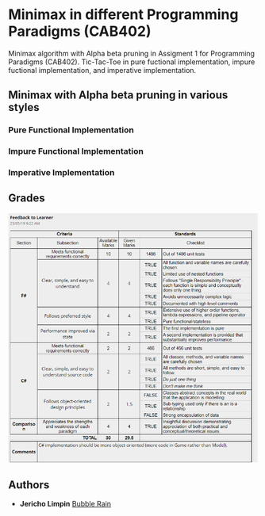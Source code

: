 # Minimax in different Programming Paradigms (CAB402)
 Minimax algorithm with Alpha beta pruning in Assigment 1 for Programming Paradigms (CAB402). Tic-Tac-Toe in pure fuctional implementation, impure fuctional implementation, and imperative implementation. 
 
## Minimax with Alpha beta pruning in various styles

### Pure Functional Implementation




### Impure Functional Implementation

### Imperative Implementation

## Grades

![](Images/AssessmentMarks.PNG)

## Authors

* **Jericho Limpin**  [Bubble Rain](https://github.com/Bubble-Rain)

